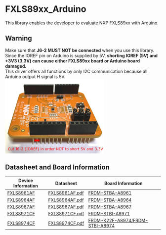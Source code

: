 # FXLS89xx_Arduino
This library enables the developer to evaluate NXP FXLS89xx with Arduino.

## Warning
Make sure that **J6-2 MUST NOT be connected** when you use this library.  
Since the IOREF pin on Arduino is supplied by 5V, **shorting IOREF (5V) and +3V3 (3.3V) can cause either FXLS89xx board or Arduino board damaged.**  
This driver offers all functions by only I2C communication because all Arduino output H signal is 5V.
<img src="J6-2.JPG" width="320px" alt="Cut J6-2 in order NOT to short 5V and 3.3V"/>

## Datasheet and Board Information
Device Information|Datasheet|Board Information
---|---|---
[FXLS8961AF](https://www.nxp.com/products/sensors/accelerometers/2g-4g-8g-16g-low-power-12-bit-digital-accelerometer:FXLS8961AF)|[FXLS8961AF.pdf](https://www.nxp.com/docs/en/data-sheet/FXLS8961AF.pdf)|[FRDM-STBA-A8961](https://www.nxp.com/design/software/sensor-toolbox/evaluation-boards/sensor-toolbox-development-board-for-fxls8961af-3-axis-accelerometer:FRDM-STBA-A8961)
[FXLS8964AF](https://www.nxp.com/products/sensors/accelerometers/2g-4g-8g-16g-low-power-12-bit-digital-accelerometer:FXLS8964AF)|[FXLS8964AF.pdf](https://www.nxp.com/docs/en/data-sheet/FXLS8964AF.pdf)|[FRDM-STBA-A8964](https://www.nxp.com/design/software/development-software/sensor-toolbox-sensor-development-ecosystem/sensor-toolbox-development-board-for-fxls8964af-3-axis-accelerometer:FRDM-STBA-A8964)
[FXLS8967AF](https://www.nxp.com/products/sensors/accelerometers/2g-4g-8g-16g-low-power-12-bit-digital-accelerometer:FXLS8967AF)|[FXLS8967AF.pdf](https://www.nxp.com/docs/en/data-sheet/FXLS8967AF.pdf)|[FRDM-STBA-A8967](https://www.nxp.com/design/software/development-software/sensor-toolbox-sensor-development-ecosystem/sensor-toolbox-development-board-for-fxls8967af-3-axis-accelerometer:FRDM-STBA-A8967)
[FXLS8971CF](https://www.nxp.com/products/sensors/accelerometers/2g-4g-8g-16g-low-power-12-bit-digital-accelerometer:FXLS8971CF)|[FXLS8971CF.pdf](https://www.nxp.com/docs/en/data-sheet/FXLS8971CF.pdf)|[FRDM-STBI-A8971](https://www.nxp.com/design/software/sensor-toolbox/evaluation-boards/sensor-toolbox-development-board-for-fxls8971cf-3-axis-iot-accelerometer:FRDM-STBI-A8971)|
[FXLS8974CF](https://www.nxp.com/products/sensors/accelerometers/2g-4g-8g-16g-low-power-12-bit-digital-iot-accelerometer:FXLS8974CF)|[FXLS8974CF.pdf](https://www.nxp.com/docs/en/data-sheet/FXLS8974CF.pdf)|[FRDM-K22F-A8974/FRDM-STBI-A8974](https://www.nxp.com/design/software/sensor-toolbox/evaluation-boards/sensor-toolbox-development-board-for-fxls8974cf-3-axis-iot-accelerometer:FRDM-K22F-A8974)
